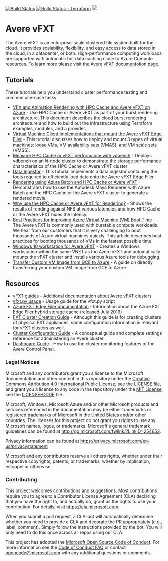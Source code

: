 [![Build Status](https://dev.azure.com/averevfxt/vfxt-github/_apis/build/status/Azure.Avere?branchName=main)](https://dev.azure.com/averevfxt/vfxt-github/_build?definitionId=1)
[![Build Status - Terraform](https://dev.azure.com/averevfxt/vfxt-github/_apis/build/status/Terraform%20vFXT?branchName=main)](https://dev.azure.com/averevfxt/vfxt-github/_build/latest?definitionId=3&branchName=main)
<img src="docs/images/avere_vfxt.png">

# Avere vFXT

The Avere vFXT is an enterprise-scale clustered file system built for the cloud. It provides scalability, flexibility, and easy access to data stored in the cloud, in a datacenter, or both. High-performance computing workloads are supported with automatic hot data caching close to Azure Compute resources.  To learn more please visit the [Avere vFXT documentation page](http://aka.ms/averedocs).

## Tutorials

These tutorials help you understand cluster performance testing and common use-case tasks.

  * [VFX and Animation Rendering with HPC Cache and Avere vFXT on Azure](src/terraform) - Use HPC Cache or Avere vFXT as part of your burst rendering architecture.  This document describes the cloud burst rendering architecture and how to build out the infrastructure using Terraform examples, modules, and a provider.
  * [Virtual Machine Client Implementations that mount the Avere vFXT Edge Filer](docs/clients.md) - This tutorial discusses how to deploy and mount 3 types of virtual machines: loose VMs, VM availability sets (VMAS), and VM scale sets (VMSS).
  * [Measure HPC Cache or vFXT performance with vdbench](docs/vdbench.md) - Deploys vdbench on an *N*-node cluster to demonstrate the storage performance characteristics of the HPC Cache or Avere vFXT cluster
  * [Data Ingestor](docs/data_ingestor.md) - This tutorial implements a data ingestor containing the tools required to efficiently load data onto the Avere vFXT Edge Filer.
  * [Rendering using Azure Batch and HPC Cache or Avere vFXT](docs/maya_azure_batch_avere_vfxt_demo.md) - Demonstrates how to use the Autodesk Maya Renderer with Azure Batch and the HPC Cache or the Avere vFXT cluster to generate a rendered movie.
  * [Why use the HPC Cache or Avere vFXT for Rendering?](docs/why_avere_for_rendering.md) - Shows the results of rending against NFS at various latencies and how HPC Cache or the Avere vFXT hides the latency.
  * [Best Practices for Improving Azure Virtual Machine (VM) Boot Time](docs/azure_vm_provision_best_practices.md) - The Avere vFXT is commonly used with burstable compute workloads. We hear from our customers that it is very challenging to boot thousands of Azure virtual machines quickly. This article describes best practices for booting thousands of VMs in the fastest possible time.
  * [Windows 10 workstation for Avere vFXT](docs/windows_10_avere_vfxt_mounted_workstation.md) - Creates a Windows workstation within the same VNET as the Avere vFXT and automatically mounts the vFXT cluster and installs various Azure tools for debugging.
  * [Transfer Custom VM Image from GCE to Azure](docs/customImageTransfer_GCE2Azure.md) - A guide on directly transferring your custom VM image from GCE to Azure.

## Resources
  * [vFXT guides](https://azure.github.io/Avere/#vfxt) - Additional documentation about Avere vFXT clusters
  * [vfxt.py usage](https://github.com/Azure/AvereSDK/blob/master/docs/README.md) - Usage guide for the vfxt.py script
  * [Azure FXT Edge Filer documentation](https://docs.microsoft.com/en-us/azure/fxt-edge-filer/) - Information about the Azure FXT Edge Filer hybrid storage cache (released July 2019)
  * [FXT Cluster Creation Guide](https://azure.github.io/Avere/#fxt_cluster) - Although this guide is for creating clusters of physical FXT appliances, some configuration information is relevant for vFXT clusters as well.
  * [Cluster Configuration Guide](https://azure.github.io/Avere/#operations) - A conceptual guide and complete settings reference for administering an Avere cluster.
  * [Dashboard Guide](https://azure.github.io/Avere/#operations) - How to use the cluster monitoring features of the Avere Control Panel.

### Legal Notices

Microsoft and any contributors grant you a license to the Microsoft documentation and other content
in this repository under the [Creative Commons Attribution 4.0 International Public License](https://creativecommons.org/licenses/by/4.0/legalcode),
see the [LICENSE](LICENSE) file, and grant you a license to any code in the repository under the [MIT License](https://opensource.org/licenses/MIT), see the
[LICENSE-CODE](LICENSE-CODE) file.

Microsoft, Windows, Microsoft Azure and/or other Microsoft products and services referenced in the documentation
may be either trademarks or registered trademarks of Microsoft in the United States and/or other countries.
The licenses for this project do not grant you rights to use any Microsoft names, logos, or trademarks.
Microsoft's general trademark guidelines can be found at http://go.microsoft.com/fwlink/?LinkID=254653.

Privacy information can be found at https://privacy.microsoft.com/en-us/privacystatement

Microsoft and any contributors reserve all others rights, whether under their respective copyrights, patents,
or trademarks, whether by implication, estoppel or otherwise.

### Contributing

This project welcomes contributions and suggestions.  Most contributions require you to agree to a
Contributor License Agreement (CLA) declaring that you have the right to, and actually do, grant us
the rights to use your contribution. For details, visit https://cla.microsoft.com.

When you submit a pull request, a CLA-bot will automatically determine whether you need to provide
a CLA and decorate the PR appropriately (e.g., label, comment). Simply follow the instructions
provided by the bot. You will only need to do this once across all repos using our CLA.

This project has adopted the [Microsoft Open Source Code of Conduct](https://opensource.microsoft.com/codeofconduct/).
For more information see the [Code of Conduct FAQ](https://opensource.microsoft.com/codeofconduct/faq/) or
contact [opencode@microsoft.com](mailto:opencode@microsoft.com) with any additional questions or comments.
